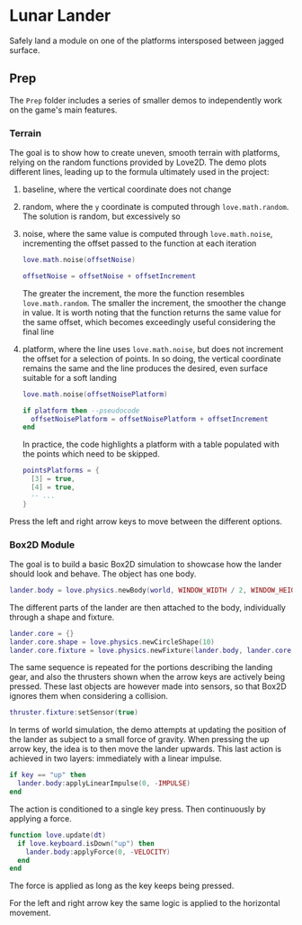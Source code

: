 # Lunar Lander

Safely land a module on one of the platforms intersposed between jagged surface.

## Prep

The `Prep` folder includes a series of smaller demos to independently work on the game's main features.

### Terrain

The goal is to show how to create uneven, smooth terrain with platforms, relying on the random functions provided by Love2D. The demo plots different lines, leading up to the formula ultimately used in the project:

1. baseline, where the vertical coordinate does not change

2. random, where the `y` coordinate is computed through `love.math.random`. The solution is random, but excessively so

3. noise, where the same value is computed through `love.math.noise`, incrementing the offset passed to the function at each iteration

   ```lua
   love.math.noise(offsetNoise)

   offsetNoise = offsetNoise + offsetIncrement
   ```

   The greater the increment, the more the function resembles `love.math.random`. The smaller the increment, the smoother the change in value. It is worth noting that the function returns the same value for the same offset, which becomes exceedingly useful considering the final line

4. platform, where the line uses `love.math.noise`, but does not increment the offset for a selection of points. In so doing, the vertical coordinate remains the same and the line produces the desired, even surface suitable for a soft landing

   ```lua
   love.math.noise(offsetNoisePlatform)

   if platform then --pseudocode
     offsetNoisePlatform = offsetNoisePlatform + offsetIncrement
   end
   ```

   In practice, the code highlights a platform with a table populated with the points which need to be skipped.

   ```lua
   pointsPlatforms = {
     [3] = true,
     [4] = true,
     -- ...
   }
   ```

Press the left and right arrow keys to move between the different options.

### Box2D Module

The goal is to build a basic Box2D simulation to showcase how the lander should look and behave. The object has one body.

```lua
lander.body = love.physics.newBody(world, WINDOW_WIDTH / 2, WINDOW_HEIGHT / 2, "dynamic")
```

The different parts of the lander are then attached to the body, individually through a shape and fixture.

```lua
lander.core = {}
lander.core.shape = love.physics.newCircleShape(10)
lander.core.fixture = love.physics.newFixture(lander.body, lander.core.shape)
```

The same sequence is repeated for the portions describing the landing gear, and also the thrusters shown when the arrow keys are actively being pressed. These last objects are however made into sensors, so that Box2D ignores them when considering a collision.

```lua
thruster.fixture:setSensor(true)
```

In terms of world simulation, the demo attempts at updating the position of the lander as subject to a small force of gravity. When pressing the up arrow key, the idea is to then move the lander upwards. This last action is achieved in two layers: immediately with a linear impulse.

```lua
if key == "up" then
  lander.body:applyLinearImpulse(0, -IMPULSE)
end
```

The action is conditioned to a single key press. Then continuously by applying a force.

```lua
function love.update(dt)
  if love.keyboard.isDown("up") then
    lander.body:applyForce(0, -VELOCITY)
  end
end
```

The force is applied as long as the key keeps being pressed.

For the left and right arrow key the same logic is applied to the horizontal movement.
